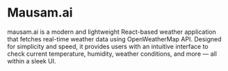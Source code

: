 # Mausam.ai
mausam.ai is a modern and lightweight React-based weather application that fetches real-time weather data using OpenWeatherMap API. Designed for simplicity and speed, it provides users with an intuitive interface to check current temperature, humidity, weather conditions, and more — all within a sleek UI.
